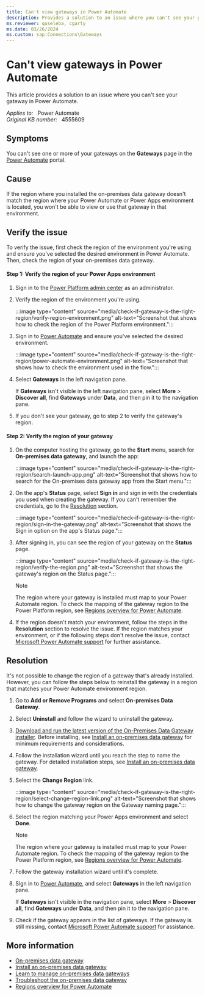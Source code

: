 ```yaml
---
title: Can't view gateways in Power Automate
description: Provides a solution to an issue where you can't see your gateway in Power Automate.
ms.reviewer: quseleba, cgarty
ms.date: 03/26/2024
ms.custom: sap:Connections\Gateways
---
```

# Can't view gateways in Power Automate

This article provides a solution to an issue where you can't see your gateway in Power Automate.

_Applies to:_ &nbsp; Power Automate  
_Original KB number:_ &nbsp; 4555609

## Symptoms

You can't see one or more of your gateways on the **Gateways** page in the [Power Automate](https://make.powerautomate.com/) portal.

## Cause

If the region where you installed the on-premises data gateway doesn't match the region where your Power Automate or Power Apps environment is located, you won't be able to view or use that gateway in that environment.

## Verify the issue

To verify the issue, first check the region of the environment you're using and ensure you've selected the desired environment in Power Automate. Then, check the region of your on-premises data gateway.

#### Step 1: Verify the region of your Power Apps environment

1. Sign in to the [Power Platform admin center](https://admin.powerplatform.microsoft.com/environments) as an administrator.

1. Verify the region of the environment you're using.

    :::image type="content" source="media/check-if-gateway-is-the-right-region/verify-region-environment.png" alt-text="Screenshot that shows how to check the region of the Power Platform environment.":::

1. Sign in to [Power Automate](https://flow.microsoft.com/) and ensure you've selected the desired environment.

    :::image type="content" source="media/check-if-gateway-is-the-right-region/power-automate-environment.png" alt-text="Screenshot that shows how to check the environment used in the flow.":::

1. Select **Gateways** in the left navigation pane.

    If **Gateways** isn't visible in the left navigation pane, select **More** > **Discover all**, find **Gateways** under **Data**, and then pin it to the navigation pane.

1. If you don't see your gateway, go to step 2 to verify the gateway's region.

#### Step 2: Verify the region of your gateway

1. On the computer hosting the gateway, go to the **Start** menu, search for **On-premises data gateway**, and launch the app:

    :::image type="content" source="media/check-if-gateway-is-the-right-region/search-launch-app.png" alt-text="Screenshot that shows how to search for the On-premises data gateway app from the Start menu.":::

1. On the app's **Status** page, select **Sign in** and sign in with the credentials you used when creating the gateway. If you can't remember the credentials, go to the [Resolution](#resolution) section.

    :::image type="content" source="media/check-if-gateway-is-the-right-region/sign-in-the-gateway.png" alt-text="Screenshot that shows the Sign in option on the app's Status page.":::

1. After signing in, you can see the region of your gateway on the **Status** page.

    :::image type="content" source="media/check-if-gateway-is-the-right-region/verify-the-region.png" alt-text="Screenshot that shows the gateway's region on the Status page.":::

    > [!NOTE]
    > The region where your gateway is installed must map to your Power Automate region. To check the mapping of the gateway region to the Power Platform region, see [Regions overview for Power Automate](/power-automate/regions-overview).

1. If the region doesn't match your environment, follow the steps in the **Resolution** section to resolve the issue. If the region matches your environment, or if the following steps don't resolve the issue, contact [Microsoft Power Automate support](https://powerautomate.microsoft.com/support/) for further assistance.

## Resolution

It's not possible to change the region of a gateway that's already installed. However, you can follow the steps below to reinstall the gateway in a region that matches your Power Automate environment region.

1. Go to **Add or Remove Programs** and select **On-premises Data Gateway**.

1. Select **Uninstall** and follow the wizard to uninstall the gateway.

1. [Download and run the latest version of the On-Premises Data Gateway installer](https://powerapps.microsoft.com/downloads/). Before installing, see [Install an on-premises data gateway](/data-integration/gateway/service-gateway-install) for minimum requirements and considerations.

1. Follow the installation wizard until you reach the step to name the gateway. For detailed installation steps, see [Install an on-premises data gateway](/data-integration/gateway/service-gateway-install#download-and-install-a-standard-gateway).

1. Select the **Change Region** link.

    :::image type="content" source="media/check-if-gateway-is-the-right-region/select-change-region-link.png" alt-text="Screenshot that shows how to change the gateway region on the Gateway naming page.":::

1. Select the region matching your Power Apps environment and select **Done**.

   > [!NOTE]
   > The region where your gateway is installed must map to your Power Automate region. To check the mapping of the gateway region to the Power Platform region, see [Regions overview for Power Automate](/power-automate/regions-overview).

1. Follow the gateway installation wizard until it's complete.
1. Sign in to [Power Automate](https://make.powerautomate.com/), and select **Gateways** in the left navigation pane.

   If **Gateways** isn't visible in the navigation pane, select **More** > **Discover all**, find **Gateways** under **Data**, and then pin it to the navigation pane.

1. Check if the gateway appears in the list of gateways. If the gateway is still missing, contact [Microsoft Power Automate support](https://powerautomate.microsoft.com/support/) for assistance.

## More information

- [On-premises data gateway](/power-automate/gateway-reference)
- [Install an on-premises data gateway](/data-integration/gateway/service-gateway-install)
- [Learn to manage on-premises data gateways](/power-automate/gateway-manage)
- [Troubleshoot the on-premises data gateway](/data-integration/gateway/service-gateway-tshoot)
- [Regions overview for Power Automate](/power-automate/regions-overview)
